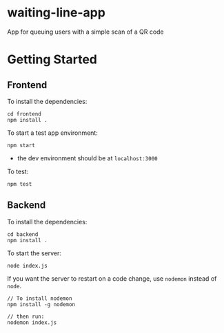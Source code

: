 # waiting-line-app

App for queuing users with a simple scan of a QR code

# Getting Started

## Frontend

To install the dependencies:

```
cd frontend
npm install .
```

To start a test app environment:

```
npm start
```

- the dev environment should be at `localhost:3000`

To test:

```
npm test
```

## Backend

To install the dependencies:

```
cd backend
npm install .
```

To start the server:

```
node index.js
```

If you want the server to restart on a code change, use `nodemon` instead of `node`.

```
// To install nodemon
npm install -g nodemon

// then run:
nodemon index.js
```
